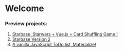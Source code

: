 # Welcome

### Preview projects:
1. [Starbase: Starwars + Vue.js = Card Shuffling Game !](https://rishiabee.github.io/starbase/)
2. [Starbase Version 2](https://rishiabee.github.io/starbase-v2/)
3. [A vanilla JavaScript ToDo list, Materialize!](https://rishiabee.github.io/ToDo-List-ES6-vanilla/)
